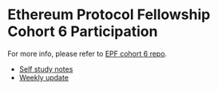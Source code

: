# Ethereum Protocol Fellowship Cohort 6 Participation

For more info, please refer to [EPF cohort 6 repo](https://github.com/eth-protocol-fellows/cohort-six).

- [Self study notes](./study)
- [Weekly update](./weekly-update)
